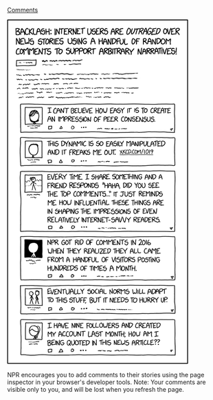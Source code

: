 [Comments](https://xkcd.com/2159)

![Comments](./random_comic.png)

NPR encourages you to add comments to their stories using the page inspector in your browser's developer tools. Note: Your comments are visible only to you, and will be lost when you refresh the page.

